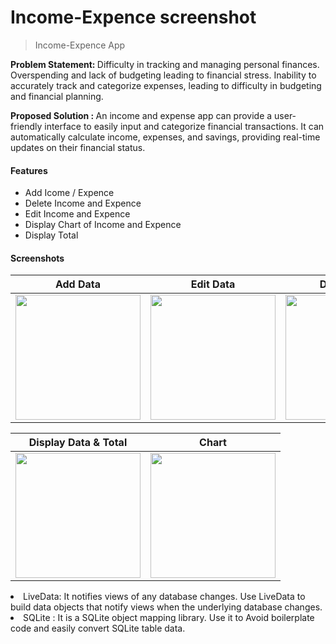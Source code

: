 # Income-Expence screenshot

> Income-Expence App

<b> Problem Statement: </b>
Difficulty in tracking and managing personal finances. 
Overspending and lack of budgeting leading to financial stress.
Inability to accurately track and categorize expenses, leading to difficulty in budgeting and financial planning.

<b> Proposed Solution : </b>
An income and expense app can provide a user-friendly interface to easily input and categorize financial transactions. It can automatically calculate income, expenses, and savings, providing real-time updates on their financial status.


<h4>Features</h4>
<ul>
  <li>Add Icome / Expence</li>
   <li>Delete Income and Expence</li>
   <li>Edit Income and Expence</li>
   <li>Display Chart of Income and Expence</li>
    <li>Display Total</li>

  </ul>


<h4>Screenshots</h4>
<table>
<thead>
<tr>
<th align="center">Add Data</th>
<th align="center">Edit Data</th>
<th align="center">Delete Data</th>
</tr>
</thead>
<tbody>
<tr>
<td> <img src="https://github.com/kevin-monapara89/Income-Expence/assets/120078202/51d2c614-a083-4f27-b146-8593322b9cc2" width="200" ></td>
<td> <img src="https://github.com/kevin-monapara89/Income-Expence/assets/120078202/81cc773c-ded0-4624-9b58-50b888cb15ef" width="200" ></td>
<td> <img src="https://github.com/kevin-monapara89/Income-Expence/assets/120078202/57657cbd-cde8-4d1a-8685-355e9ee4e86d" width="200" ></td>
</tr>
</tbody>
</table>

<table>
<thead>
<tr>
<th align="center">Display Data & Total</th>
<th align="center">Chart</th>
</tr>
</thead>
<tbody>
<tr>
<td> <img src="https://github.com/kevin-monapara89/Income-Expence/assets/120078202/9bba330b-af0d-4ca2-a8b7-6f51d309fc87" width="200" ></td>
<td> <img src="https://github.com/kevin-monapara89/Income-Expence/assets/120078202/8624571c-2709-4ef7-867b-59e169511b64" width="200" ></td>
</tr>
</tbody>
</table>

<li>LiveData: It notifies views of any database changes. Use LiveData to build data objects that notify views when
the underlying database changes.</li>
<li>SQLite : It is a SQLite object mapping library. Use it to Avoid boilerplate code and easily 
convert SQLite table data.</li>
<br>
